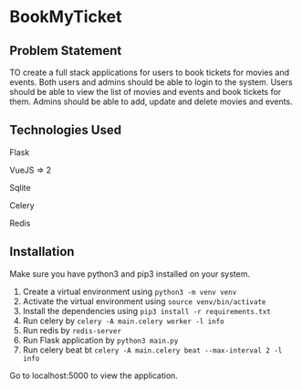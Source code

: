 # BookMyTicket

## Problem Statement

TO create a full stack applications for users to book tickets for movies and events.
Both users and admins should be able to login to the system.
Users should be able to view the list of movies and events and book tickets for them.
Admins should be able to add, update and delete movies and events.

## Technologies Used
Flask

VueJS => 2

Sqlite

Celery

Redis

## Installation
Make sure you have python3 and pip3 installed on your system.

1. Create a virtual environment using `python3 -m venv venv`
2. Activate the virtual environment using `source venv/bin/activate`
3. Install the dependencies using `pip3 install -r requirements.txt`
4. Run celery by `celery -A main.celery worker -l info`
5. Run redis by `redis-server`
6. Run Flask application by `python3 main.py`
7. Run celery beat bt `celery -A main.celery beat --max-interval 2 -l info`

Go to localhost:5000 to view the application.

